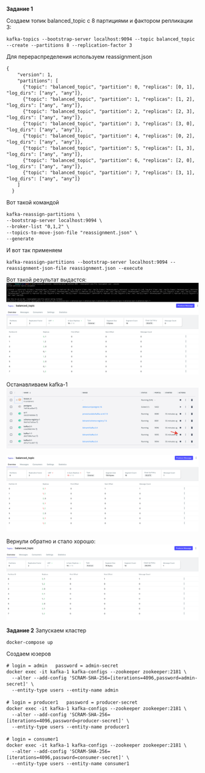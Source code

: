 **Задание 1**

Создаем топик balanced_topic с 8 партициями и фактором репликации 3: 
```
kafka-topics --bootstrap-server localhost:9094 --topic balanced_topic --create --partitions 8 --replication-factor 3
```

Для перераспределения используем reassignment.json 
```
{
    "version": 1,
    "partitions": [
      {"topic": "balanced_topic", "partition": 0, "replicas": [0, 1], "log_dirs": ["any", "any"]},
      {"topic": "balanced_topic", "partition": 1, "replicas": [1, 2], "log_dirs": ["any", "any"]},
      {"topic": "balanced_topic", "partition": 2, "replicas": [2, 3], "log_dirs": ["any", "any"]},
      {"topic": "balanced_topic", "partition": 3, "replicas": [3, 0], "log_dirs": ["any", "any"]},
      {"topic": "balanced_topic", "partition": 4, "replicas": [0, 2], "log_dirs": ["any", "any"]},
      {"topic": "balanced_topic", "partition": 5, "replicas": [1, 3], "log_dirs": ["any", "any"]},
      {"topic": "balanced_topic", "partition": 6, "replicas": [2, 0], "log_dirs": ["any", "any"]},
      {"topic": "balanced_topic", "partition": 7, "replicas": [3, 1], "log_dirs": ["any", "any"]}
    ]
  }
```
Вот такой командой 
```
kafka-reassign-partitions \
--bootstrap-server localhost:9094 \
--broker-list "0,1,2" \
--topics-to-move-json-file "reassignment.json" \
--generate
```

И вот так применяем 
```
kafka-reassign-partitions --bootstrap-server localhost:9094 --reassignment-json-file reassignment.json --execute
```

Вот такой результат выдастся:
![Ожидаемый вывод консоли](imgs/after_reassiginment.png)
![Видим что поменялось](imgs/after_reassiginment_ui.png)


Останавливаем kafka-1
![Как остановить kafka-1](imgs/stop_kafka_1.png)
 
![После сбоя](imgs/after_stop.png)

Вернули обратно и стало хорошо: 
![Синхронизация восстановилось](imgs/kafka-1-return.png)

**Задание 2**
Запускаем кластер
```
docker-compose up
```

Создаем юзеров
```
# login = admin   password = admin-secret
docker exec -it kafka-1 kafka-configs --zookeeper zookeeper:2181 \
  --alter --add-config 'SCRAM-SHA-256=[iterations=4096,password=admin-secret]' \
  --entity-type users --entity-name admin

# login = producer1   password = producer-secret
docker exec -it kafka-1 kafka-configs --zookeeper zookeeper:2181 \
  --alter --add-config 'SCRAM-SHA-256=[iterations=4096,password=producer-secret]' \
  --entity-type users --entity-name producer1

# login = consumer1
docker exec -it kafka-1 kafka-configs --zookeeper zookeeper:2181 \
  --alter --add-config 'SCRAM-SHA-256=[iterations=4096,password=consumer-secret]' \
  --entity-type users --entity-name consumer1
```